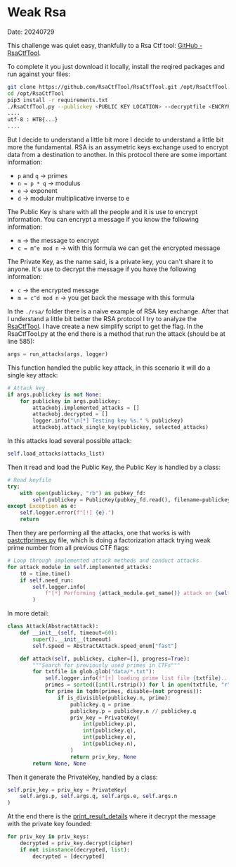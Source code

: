 # Weak Rsa

Date: 20240729

This challenge was quiet easy, thankfully to a Rsa Ctf tool: [GitHub - RsaCtfTool](https://github.com/RsaCtfTool/RsaCtfTool).

To complete it you just download it locally, install the reqired packages and run against your files:

```bash
git clone https://github.com/RsaCtfTool/RsaCtfTool.git /opt/RsaCtfTool
cd /opt/RsaCtfTool
pip3 install -r requirements.txt
./RsaCtfTool.py --publickey <PUBLIC KEY LOCATION> --decryptfile <ENCRYPTED FILE LOCATION>
....
utf-8 : HTB{...}
....
```

But I decide to understand a little bit more I decide to understand a little bit more the fundamental.
RSA is an assymetric keys exchange used to encrypt data from a destination to another.
In this protocol there are some important information:

* `p` and `q`       -> primes
* `n = p * q`       -> modulus
* `e`               -> exponent
* `d`               -> modular multiplicative inverse to e

The Public Key is share with all the people and it is use to encrypt information. You can encrypt a message if you know the following information:

* `m`               -> the message to encrypt
* `c = m^e mod n`   -> with this formula we can get the encrypted message

The Private Key, as the name said, is a private key, you can't share it to anyone. It's use to decrypt the message if you have the following information:

* `c`               -> the encrypted message
* `m = c^d mod n`   -> you get back the message with this formula

In the `./rsa/` folder there is a naive example of RSA key exchange.
After that I understand a little bit better the RSA protocol I try to analyze the [RsaCtfTool](https://github.com/RsaCtfTool/RsaCtfTool).
I have create a new simplify script to get the flag.
In the RsaCtfTool.py at the end there is a method that run the attack (should be at line 585):

```python
args = run_attacks(args, logger)
```

This function handled the public key attack, in this scenario it will do a single key attack:

```python
# Attack key
if args.publickey is not None:
    for publickey in args.publickey:
        attackobj.implemented_attacks = []
        attackobj.decrypted = []
        logger.info("\n[*] Testing key %s." % publickey)
        attackobj.attack_single_key(publickey, selected_attacks)
```

In this attacks load several possible attack:

```python
self.load_attacks(attacks_list)
```

Then it read and load the Public Key, the Public Key is handled by a class:

```python
# Read keyfile
try:
    with open(publickey, "rb") as pubkey_fd:
        self.publickey = PublicKey(pubkey_fd.read(), filename=publickey)
except Exception as e:
    self.logger.error(f"[!] {e}.")
    return
```

Then they are performing all the attacks, one that works is with [pastctfprimes.py](https://github.com/RsaCtfTool/RsaCtfTool/blob/master/attacks/single_key/pastctfprimes.py) file, which is doing a factorization attack trying weak prime number from all previous CTF flags:

```python
# Loop through implemented attack methods and conduct attacks
for attack_module in self.implemented_attacks:
    t0 = time.time()
    if self.need_run:
        self.logger.info(
            f"[*] Performing {attack_module.get_name()} attack on {self.publickey.filename}."
        )
```

In more detail:

```python
class Attack(AbstractAttack):
    def __init__(self, timeout=60):
        super().__init__(timeout)
        self.speed = AbstractAttack.speed_enum["fast"]

    def attack(self, publickey, cipher=[], progress=True):
        """Search for previously used primes in CTFs"""
        for txtfile in glob.glob("data/*.txt"):
            self.logger.info(f"[+] loading prime list file {txtfile}...")
            primes = sorted([int(l.rstrip()) for l in open(txtfile, "r").readlines()])
            for prime in tqdm(primes, disable=(not progress)):
                if is_divisible(publickey.n, prime):
                    publickey.q = prime
                    publickey.p = publickey.n // publickey.q
                    priv_key = PrivateKey(
                        int(publickey.p),
                        int(publickey.q),
                        int(publickey.e),
                        int(publickey.n),
                    )
                    return priv_key, None
        return None, None
```

Then it generate the PrivateKey, handled by a class:

```python
self.priv_key = priv_key = PrivateKey(
    self.args.p, self.args.q, self.args.e, self.args.n
)
```

At the end there is the [print_result_details](https://github.com/RsaCtfTool/RsaCtfTool/blob/master/lib/rsa_attack.py#L58) where it decrypt the message with the private key founded:

```python
for priv_key in priv_keys:
    decrypted = priv_key.decrypt(cipher)
    if not isinstance(decrypted, list):
        decrypted = [decrypted]
```







